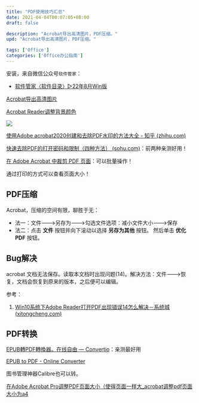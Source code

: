 ```yaml
---
title: "PDF使用技巧汇总"
date: 2021-04-04T00:07:05+08:00
draft: false

description: "Acrobat导出高清图片，PDF压缩。"
upd: "Acrobat导出高清图片，PDF压缩。"

tags: ['Office']
categories: ['Office办公指南']
---
```


<!--more-->

安装，来自微信公众号`软件管家`：

- [软件管家〈软件目录〉▷22年8月Win版](https://mp.weixin.qq.com/s/JibLfBvCjNeRJov7rpXDfw)

[Acrobat导出高清图片](https://www.duote.com/tech/9/25042.html)

[Acrobat Reader调整背景颜色](https://jingyan.baidu.com/article/dca1fa6f0898b8f1a440529e.html)

![](https://cdn.jsdelivr.net/gh/henrywu97/FigBed@master/Figs/20210706213510.png)



[使用Adobe acrobat2020创建和去除PDF水印的方法大全 - 知乎 (zhihu.com)](https://zhuanlan.zhihu.com/p/372059897)

[快速去除PDF的打开密码和限制（四种方法） (sohu.com)](https://www.sohu.com/a/241848538_464404)：前两种亲测好用！

[在 Adobe Acrobat 中裁剪 PDF 页面](https://helpx.adobe.com/cn/acrobat/using/crop-pdf-pages.html)：可以批量操作！

通过打印的方式可以查看页面大小！

## PDF压缩

Acrobat，压缩的空间有限，聊胜于无：

- 法一：文件--->另存为--->勾选文件选项：减小文件大小--->保存
- 法二：点击 **文件** 按钮并向下滚动以选择 **另存为其他** 按钮。 然后单击 **优化PDF** 按钮。

## Bug解决

acrobat 文档无法保存。读取本文档时出现问题(14)。解决方法：文件--->恢复，文档会恢复到原来的版本，之后便可以编辑。

参考：

1. [Win10系统下Adobe Reader打开PDF出现错误14怎么解决－系统城 (xitongcheng.com)](http://www.xitongcheng.com/jiaocheng/win10_article_44555.html)

## PDF转换

[EPUB轉PDF轉換器。在线自由 — Convertio](https://convertio.co/zh/epub-pdf/)：亲测最好用

[EPUB to PDF - Online Converter](https://www.onlineconverter.com/epub-to-pdf)

图书管理神器Calibre也可以转。


[在Adobe Acrobat Pro调整PDF页面大小（使得页面一样大_acrobat调整pdf页面大小为a4](https://blog.csdn.net/weixin_39589455/article/details/106754197)
